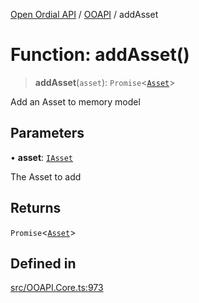 [Open Ordial API](../../README.md) / [OOAPI](../README.md) / addAsset

# Function: addAsset()

> **addAsset**(`asset`): `Promise`\<[`Asset`](../classes/Asset.md)\>

Add an Asset to memory model

## Parameters

• **asset**: [`IAsset`](../interfaces/IAsset.md)

The Asset to add

## Returns

`Promise`\<[`Asset`](../classes/Asset.md)\>

## Defined in

[src/OOAPI.Core.ts:973](https://github.com/open-ordinal/open-ordinal-api/blob/70e118e56492403aed907a3616034144dfc18228/src/OOAPI.Core.ts#L973)
